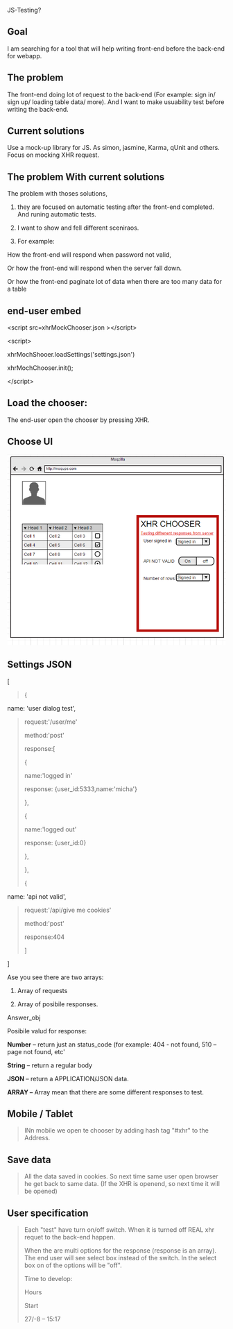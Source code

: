 JS-Testing?

Goal
----

I am searching for a tool that will help writing front-end before the
back-end for webapp.

The problem
-----------

The front-end doing lot of request to the back-end (For example: sign
in/ sign up/ loading table data/ more). And I want to make usuability
test before writing the back-end.

Current solutions
-----------------

Use a mock-up library for JS. As simon, jasmine, Karma, qUnit and
others. Focus on mocking XHR request.

The problem With current solutions
----------------------------------

The problem with thoses solutions,

1.  they are focused on automatic testing after the front-end completed.
    And runing automatic tests.

2.  I want to show and fell different sceniraos.

3.  For example:

How the front-end will respond when password not valid,

Or how the front-end will respond when the server fall down.

Or how the front-end paginate lot of data when there are too many data
for a table

end-user embed
--------------

&lt;script src=xhrMockChooser.json &gt;&lt;/script&gt;

&lt;script&gt;

xhrMochShooer.loadSettings('settings.json')

xhrMochChooser.init();

&lt;/script&gt;

Load the chooser:
-----------------

The end-user open the chooser by pressing XHR.

Choose UI
---------

![](./media/image1.png)

Settings JSON
-------------

\[

> {

name: 'user dialog test',

> request:'/user/me'
>
> method:'post'
>
> response:\[
>
> {
>
> name:'logged in'
>
> response: {user\_id:5333,name:'micha'}
>
> },
>
> {
>
> name:'logged out'
>
> response: {user\_id:0}
>
> },
>
> },
>
> {

name: 'api not valid',

> request:'/api/give me cookies'
>
> method:'post'
>
> response:404
>
> \]

\]

Ase you see there are two arrays:

1.  Array of requests

2.  Array of posibile responses.

Answer\_obj

Posibile valud for response:

**Number** – return just an status\_code (for example: 404 - not found,
510 – page not found, etc'

**String** – return a regular body

**JSON** – return a APPLICATION/JSON data.

**ARRAY –** Array mean that there are some different responses to test.

Mobile / Tablet
---------------

> INn mobile we open te chooser by adding hash tag "\#xhr" to the
> Address.

Save data
---------

> All the data saved in cookies. So next time same user open browser he
> get back to same data. (If the XHR is openend, so next time it will be
> opened)

User specification
------------------

> Each "test" have turn on/off switch. When it is turned off REAL xhr
> requet to the back-end happen.
>
> When the are multi options for the response (response is an array).
> The end user will see select box instead of the switch. In the select
> box on of the options will be "off".
>
> Time to develop:
>
> Hours
>
> Start
>
> 27/-8 – 15:17
